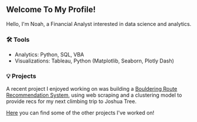 ## Welcome To My Profile!

Hello, I'm Noah, a Financial Analyst interested in data science and analytics.

### 🛠 Tools
- Analytics: Python, SQL, VBA
- Visualizations: Tableau, Python (Matplotlib, Seaborn, Plotly Dash)

### 💡 Projects
A recent project I enjoyed working on was building a [Bouldering Route Recommendation System](https://github.com/noahkims/Bouldering-Recommendation-System), using web scraping and a clustering model to provide recs for my next climbing trip to Joshua Tree.

[Here](https://github.com/noahkims/Bouldering-Recommendation-System) you can find some of the other projects I've worked on!



<!--
**noahkims/noahkims** is a ✨ _special_ ✨ repository because its `README.md` (this file) appears on your GitHub profile.

Here are some ideas to get you started:

- 🔭 I’m currently working on ...
- 🌱 I’m currently learning ...
- 👯 I’m looking to collaborate on ...
- 🤔 I’m looking for help with ...
- 💬 Ask me about ...
- 📫 How to reach me: ...
- 😄 Pronouns: ...
- ⚡ Fun fact: ...
-->
